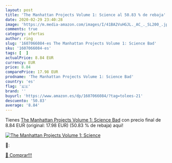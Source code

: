 ```yaml
---
layout: post
title: 'The Manhattan Projects Volume 1: Science al 50.83 % de rebaja'
date: 2020-02-29 23:40:28
image: 'https://m.media-amazon.com/images/I/41BA2VuHGJL._AC_._SL200_.jpg'
comments: true
category: ofertas
author: ring
slug: '1607066084-es The Manhattan Projects Volume 1: Science Bad'
sku: '1607066084-es'
tags: [  ]
actualPrice: 8.84 EUR
currency: EUR
price: 8.84
comparePrice: 17.98 EUR
prodname: 'The Manhattan Projects Volume 1: Science Bad'
country: 'es'
flag: '🇪🇸'
brand: ''
buyurl: 'https://www.amazon.es/dp/1607066084/?tag=tolees-21'
descuento: '50.83'
average: '8.84'
---
```


Tienes [The Manhattan Projects Volume 1: Science Bad](https://www.amazon.es/dp/1607066084/?tag=tolees-21) con precio final de  8.84 EUR (original: 17.98 EUR) (50.83 %  de rebaja) aqui!

[![The Manhattan Projects Volume 1: Science](https://m.media-amazon.com/images/I/41BA2VuHGJL._AC_._SL200_.jpg)](https://www.amazon.es/dp/1607066084/?tag=tolees-21)

🔎:


[🛒 Comprar!!!](https://www.amazon.es/dp/1607066084/?tag=tolees-21)

